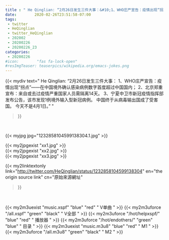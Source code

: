 ```yaml
---
title : " He Qinglian: “2月26日发生三件大事：&#10;1、WHO庄严宣告：疫情出现“拐点”——在中国境外确认感染病例数字首度超过中国国内；&#10;2、北京郑重宣布：来自或去过疫情严重国家人员需隔离14天。&#10;3、宁夏中卫市新冠疫情指挥部发布公告，该市发现1例境外输入型新冠病例。&#10;中国终于从病毒输出国成了受害国。&#10;今天不是4月1日。”  "
date:        2020-02-26T23:51:58-07:00
tags:
 - twitter
 - HeQinglian
 - twitter_HeQinglian
 - 202002
 - 20200226
 - 20200226_23
categories:
 - 20200226
#icon:        "fas fa-lock-open"
#resImgTeaser: teaserpics/wikipedia.org/emacs-jokes.png
---
```


{{< mydiv text=" He Qinglian: “2月26日发生三件大事：&#10;1、WHO庄严宣告：疫情出现“拐点”——在中国境外确认感染病例数字首度超过中国国内；&#10;2、北京郑重宣布：来自或去过疫情严重国家人员需隔离14天。&#10;3、宁夏中卫市新冠疫情指挥部发布公告，该市发现1例境外输入型新冠病例。&#10;中国终于从病毒输出国成了受害国。&#10;今天不是4月1日。”  "
>}}
<br>


 {{< myjpg jpg="1232858104599138304.1.jpg" >}}<br> 

{{< my2jpgexist "xx1.jpg" >}}<br>
{{< my2jpgexist "xx2.jpg" >}}<br>
{{< my2jpgexist "xx3.jpg" >}}<br>


{{< my2linktextonly link="http://twitter.com/HeQinglian/status/1232858104599138304"
en="the origin source link" cn="原始來源網址"
>}}


<br>

{{< my2m3uexist "music.xspf"        "blue"   "red"    " V单曲 " >}} {{< my2m3uforce "/all.xspf"         "green"  "black"  " V全部 " >}} {{< my2m3uforce "/hot/helpxspf/"    "blue"   "red"    " 播放器 " >}} {{< my2m3uforce "/hot/endothers/"   "green"  "blue"   " 目录 " >}} {{< my2m3uexist "music.m3u8"        "blue"   "red"    " M1 " >}} {{< my2m3uforce "/all.m3u8"         "green"  "black"  " M2 " >}} 
